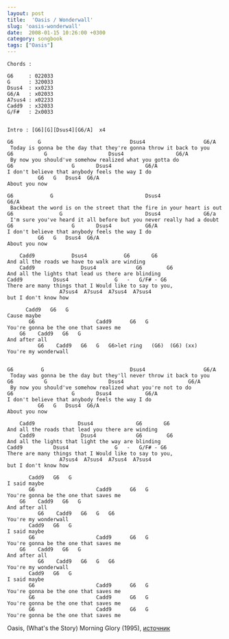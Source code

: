 ```yaml
---
layout: post
title:  'Oasis / Wonderwall'
slug: 'oasis-wonderwall'
date:  2008-01-15 10:26:00 +0300
category: songbook
tags: ["Oasis"]
---
```


	Chords :
	
	G6     : 022033
	G      : 320033
	Dsus4  : xx0233
	G6/A   : x02033
	A7sus4 : x02233
	Cadd9  : x32033
	G/F#   : 2x0033
	
	
	Intro : [G6][G][Dsus4][G6/A]  x4
	
	G6        G                             Dsus4                   G6/A
	 Today is gonna be the day that they're gonna throw it back to you
	G6          G                    Dsus4                 G6/A
	 By now you should've somehow realized what you gotta do
	G6                   G       Dsus4           G6/A
	I don't believe that anybody feels the way I do
			  G6   G   Dsus4  G6/A
	About you now
	
	G6            G                              Dsus4                   G6/A
	 Backbeat the word is on the street that the fire in your heart is out
	G6               G                           Dsus4              G6/a
	 I'm sure you've heard it all before but you never really had a doubt
	G6                   G       Dsus4           G6/A
	I don't believe that anybody feels the way I do
			  G6   G   Dsus4  G6/A
	About you now
	
		Cadd9            Dsus4            G6       G6
	And all the roads we have to walk are winding
		Cadd9               Dsus4             G6        G6
	And all the lights that lead us there are blinding
	Cadd9          Dsus4               G   -   G/F# - G6
	There are many things that I Would like to say to you,
					 A7sus4  A7sus4  A7sus4  A7sus4
	but I don't know how
	
		  Cadd9   G6   G
	Cause maybe  
		   G6                    Cadd9      G6   G
	You're gonna be the one that saves me
		G6    Cadd9   G6   G
	And after all 
			  G6    Cadd9   G6   G   G6>let ring   (G6)  (G6) (xx)
	You're my wonderwall
	
	
	G6         G                            Dsus4                   G6/A
	 Today was gonna be the day but they'll never throw it back to you
	G6          G                    Dsus4                     G6/A
	 By now you should've somehow realized what you're not to do
	G6                   G       Dsus4           G6/A
	I don't believe that anybody feels the way I do
			  G6   G   Dsus4  G6/A
	About you now
	
		Cadd9              Dsus4              G6       G6
	And all the roads that lead you there are winding
		Cadd9               Dsus4             G6        G6
	And all the lights that light the way are blinding
	Cadd9          Dsus4               G   -   G/F# - G6
	There are many things that I Would like to say to you,
					 A7sus4  A7sus4  A7sus4  A7sus4
	but I don't know how
	
		   Cadd9   G6   G
	I said maybe  
		   G6                    Cadd9      G6   G
	You're gonna be the one that saves me
		G6    Cadd9   G6   G
	And after all 
			  G6    Cadd9   G6   G   G6
	You're my wonderwall
		   Cadd9   G6   G
	I said maybe  
		   G6                    Cadd9      G6   G
	You're gonna be the one that saves me
		G6    Cadd9   G6   G
	And after all 
			  G6    Cadd9   G6   G   G6
	You're my wonderwall
		   Cadd9   G6   G
	I said maybe  
		   G6                    Cadd9      G6   G
	You're gonna be the one that saves me
		   G6                    Cadd9      G6   G
	You're gonna be the one that saves me
		   G6                    Cadd9      G6   G
	You're gonna be the one that saves me

Oasis, (What's the Story) Morning Glory (1995), [источник](http://www.tabs4acoustic.com/uk/guitar-tabs/oasis-tabs/wonderwall-tab.php)


